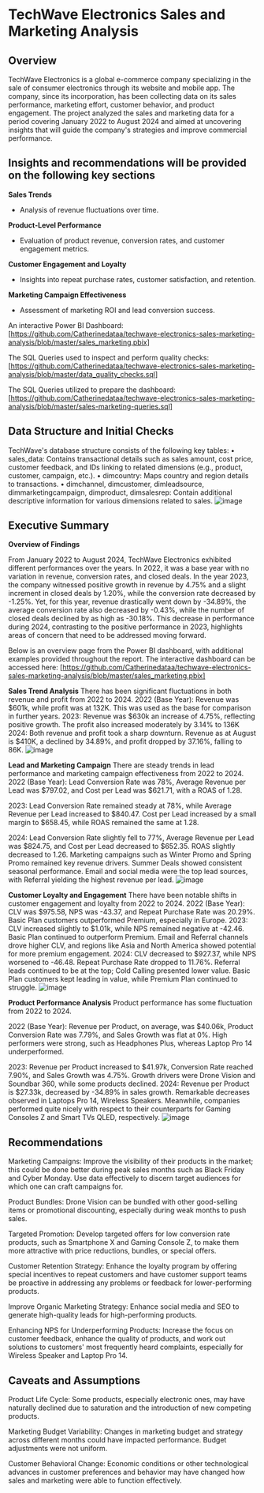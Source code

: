 # **TechWave Electronics Sales and Marketing Analysis**  

## **Overview** 
TechWave Electronics is a global e-commerce company specializing in the sale of consumer electronics through its website and mobile app. The company, since its incorporation, has been collecting data on its sales performance, marketing effort, customer behavior, and product engagement. The project analyzed the sales and marketing data for a period covering January 2022 to August 2024 and aimed at uncovering insights that will guide the company's strategies and improve commercial performance.

## **Insights and recommendations will be provided on the following key sections** 
 **Sales Trends**  
   - Analysis of revenue fluctuations over time.

**Product-Level Performance**  
   - Evaluation of product revenue, conversion rates, and customer engagement metrics.
     
 **Customer Engagement and Loyalty**  
   - Insights into repeat purchase rates, customer satisfaction, and retention.

 **Marketing Campaign Effectiveness**  
   - Assessment of marketing ROI and lead conversion success.

An interactive Power BI Dashboard: [https://github.com/Catherinedataa/techwave-electronics-sales-marketing-analysis/blob/master/sales_marketing.pbix]

The SQL Queries used to inspect and perform quality checks: [https://github.com/Catherinedataa/techwave-electronics-sales-marketing-analysis/blob/master/data_quality_checks.sql]

The SQL Queries utilized to prepare the dashboard: [https://github.com/Catherinedataa/techwave-electronics-sales-marketing-analysis/blob/master/sales-marketing-queries.sql]

##  Data Structure and Initial Checks
TechWave's database structure consists of the following key tables:
•	sales_data: Contains transactional details such as sales amount, cost price, customer feedback, and IDs linking to related dimensions (e.g., product, customer, campaign, etc.).
•	dimcountry: Maps country and region details to transactions.
•	dimchannel, dimcustomer, dimleadsource, dimmarketingcampaign, dimproduct, dimsalesrep: Contain additional descriptive information for various dimensions related to sales.
![image](https://github.com/user-attachments/assets/69c7d9d0-8a54-48e6-975a-1a980840752c)

##  Executive Summary 
  **Overview of Findings** 
  
From January 2022 to August 2024, TechWave Electronics exhibited different performances over the years. In 2022, it was a base year with no variation in revenue, conversion rates, and closed deals. In the year 2023, the company witnessed positive growth in revenue by 4.75% and a slight increment in closed deals by 1.20%, while the conversion rate decreased by -1.25%. Yet, for this year, revenue drastically went down by -34.89%, the average conversion rate also decreased by -0.43%, while the number of closed deals declined by as high as -30.18%. This decrease in performance during 2024, contrasting to the positive performance in 2023, highlights areas of concern that need to be addressed moving forward.

Below is an overview page from the Power BI dashboard, with additional examples provided throughout the report. The interactive dashboard can be accessed here: [https://github.com/Catherinedataa/techwave-electronics-sales-marketing-analysis/blob/master/sales_marketing.pbix]
 
 **Sales Trend Analysis** 
 There has been significant fluctuations in both revenue and profit from 2022 to 2024. 2022 (Base Year): Revenue was $601k, while profit was at 132K. This was used as the base for comparison in further years. 2023: Revenue was $630k an increase of 4.75%, reflecting positive growth. The profit also increased moderately by 3.14% to 136K 2024: Both revenue and profit took a sharp downturn. Revenue as at August is $410K, a declined by 34.89%, and profit dropped by 37.16%, falling to 86K.
![image](https://github.com/user-attachments/assets/0ff7b47c-25ad-44ff-aa28-577d9ff97dc6)

**Lead and Marketing Campaign**
There are steady trends in lead performance and marketing campaign effectiveness from 2022 to 2024.
2022 (Base Year): Lead Conversion Rate was 78%, Average Revenue per Lead was $797.02, and Cost per Lead was $621.71, with a ROAS of 1.28.

2023: Lead Conversion Rate remained steady at 78%, while Average Revenue per Lead increased to $840.47. Cost per Lead increased by a small margin to $658.45, while ROAS remained the same at 1.28.

2024: Lead Conversion Rate slightly fell to 77%, Average Revenue per Lead was $824.75, and Cost per Lead decreased to $652.35. ROAS slightly decreased to 1.26.
Marketing campaigns such as Winter Promo and Spring Promo remained key revenue drivers. Summer Deals showed consistent seasonal performance. Email and social media were the top lead sources, with Referral yielding the highest revenue per lead.
 ![image](https://github.com/user-attachments/assets/63062b40-0fbd-4c42-b8fd-711e57f306bc)


**Customer Loyalty and Engagement**
There have been notable shifts in customer engagement and loyalty from 2022 to 2024.
2022 (Base Year): CLV was $975.58, NPS was -43.37, and Repeat Purchase Rate was 20.29%. Basic Plan customers outperformed Premium, especially in Europe.
2023: CLV increased slightly to $1.01k, while NPS remained negative at -42.46. Basic Plan continued to outperform Premium. Email and Referral channels drove higher CLV, and regions like Asia and North America showed potential for more premium engagement.
2024: CLV decreased to $927.37, while NPS worsened to -46.48. Repeat Purchase Rate dropped to 11.76%. Referral leads continued to be at the top; Cold Calling presented lower value. Basic Plan customers kept leading in value, while Premium Plan continued to struggle.
![image](https://github.com/user-attachments/assets/c8a8e4d5-3677-4ffe-8891-fa586019bbca)

**Product Performance Analysis**
Product performance has some fluctuation from 2022 to 2024.

2022 (Base Year): Revenue per Product, on average, was $40.06k, Product Conversion Rate was 7.79%, and Sales Growth was flat at 0%. High performers were strong, such as Headphones Plus, whereas Laptop Pro 14 underperformed.

2023: Revenue per Product increased to $41.97k, Conversion Rate reached 7.90%, and Sales Growth was 4.75%. Growth drivers were Drone Vision and Soundbar 360, while some products declined.
2024: Revenue per Product is $27.33k, decreased by -34.89% in sales growth. Remarkable decreases observed in Laptops Pro 14, Wireless Speakers. Meanwhile, companies performed quite nicely with respect to their counterparts for Gaming Consoles Z and Smart TVs QLED, respectively.
![image](https://github.com/user-attachments/assets/1bf99db9-0f05-48e3-a02a-247f98e4422e)

## Recommendations

Marketing Campaigns: Improve the visibility of their products in the market; this could be done better during peak sales months such as Black Friday and Cyber Monday. Use data effectively to discern target audiences for which one can craft campaigns for.

Product Bundles: Drone Vision can be bundled with other good-selling items or promotional discounting, especially during weak months to push sales.

Targeted Promotion: Develop targeted offers for low conversion rate products, such as Smartphone X and Gaming Console Z, to make them more attractive with price reductions, bundles, or special offers.

Customer Retention Strategy: Enhance the loyalty program by offering special incentives to repeat customers and have customer support teams be proactive in addressing any problems or feedback for lower-performing products.

Improve Organic Marketing Strategy: Enhance social media and SEO to generate high-quality leads for high-performing products.

Enhancing NPS for Underperforming Products: Increase the focus on customer feedback, enhance the quality of products, and work out solutions to customers' most frequently heard complaints, especially for Wireless Speaker and Laptop Pro 14.

##  Caveats and Assumptions

Product Life Cycle: Some products, especially electronic ones, may have naturally declined due to saturation and the introduction of new competing products.

Marketing Budget Variability: Changes in marketing budget and strategy across different months could have impacted performance. Budget adjustments were not uniform.

Customer Behavioral Change: Economic conditions or other technological advances in customer preferences and behavior may have changed how sales and marketing were able to function effectively.




